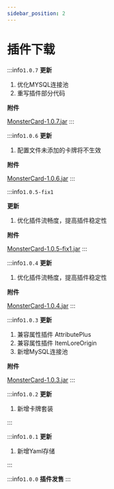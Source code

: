 ```yaml
---
sidebar_position: 2
---
```


# 插件下载

:::info`1.0.7`
**更新**

1. 优化MYSQL连接池
2. 重写插件部分代码

**附件**

[MonsterCard-1.0.7.jar](https://www.goodmc.cn/plugin/MonsterCard/MonsterCard-1.0.7.jar)
:::

:::info`1.0.6`
**更新**

1. 配置文件未添加的卡牌将不生效

**附件**

[MonsterCard-1.0.6.jar](https://www.goodmc.cn/plugin/MonsterCard/MonsterCard-1.0.6.jar)
:::

:::info`1.0.5-fix1`

**更新**

1. 优化插件流畅度，提高插件稳定性

**附件**

[MonsterCard-1.0.5-fix1.jar](https://www.goodmc.cn/plugin/MonsterCard/MonsterCard-1.0.5-fix1.jar)
:::

:::info`1.0.4`
**更新**

1. 优化插件流畅度，提高插件稳定性

**附件**

[MonsterCard-1.0.4.jar](https://www.goodmc.cn/plugin/MonsterCard/MonsterCard-1.0.4.jar)
:::

:::info`1.0.3`
**更新**

1. 兼容属性插件 AttributePlus
2. 兼容属性插件 ItemLoreOrigin
3. 新增MySQL连接池

**附件**

[MonsterCard-1.0.3.jar](https://www.goodmc.cn/plugin/MonsterCard/MonsterCard-1.0.3.jar)
:::

:::info`1.0.2`
**更新**

1. 新增卡牌套装

:::

:::info`1.0.1`
**更新**

1. 新增Yaml存储

:::

:::info`1.0.0`
**插件发售**
:::
